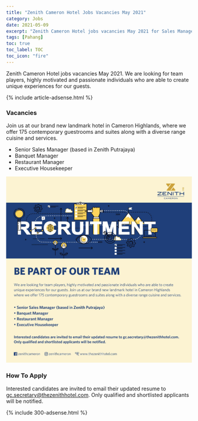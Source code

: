 ```yaml
---
title: "Zenith Cameron Hotel Jobs Vacancies May 2021" 
category: Jobs 
date: 2021-05-09
excerpt: "Zenith Cameron Hotel jobs vacancies May 2021 for Sales Manager, Banquet Manager, Restaurant Manager and Executive Housekeeper" 
tags: [Pahang] 
toc: true 
toc_label: TOC 
toc_icon: "fire" 
--- 
```


Zenith Cameron Hotel jobs vacancies May 2021. We are looking for team players, highly motivated and passionate individuals who are able to create unique experiences for our guests. 

{% include article-adsense.html %} 

### Vacancies
Join us at our brand new landmark hotel in Cameron Highlands, where we offer 175 contemporary guestrooms and suites along with a diverse range cuisine and services.

- Senior Sales Manager (based in Zenith Putrajaya)
- Banquet Manager
- Restaurant Manager
- Executive Housekeeper

![Zenith Cameron Vacancies 2021!](/assets/images/2021-05/zenith-cameron-vacancies-may-2021.jpg "Zenith Cameron Vacancies 2021")

### How To Apply
Interested candidates are invited to email their updated resume to gc.secretary@thezenithhotel.com.
Only qualified and shortlisted applicants will be notified.

{% include 300-adsense.html %} 